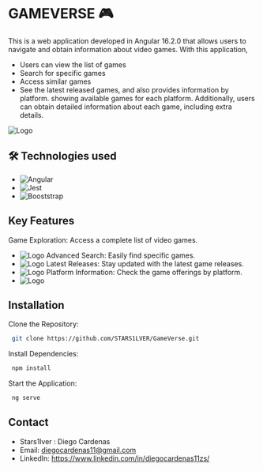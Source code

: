 
# GAMEVERSE 🎮

This is a web application developed in Angular 16.2.0 that allows users to navigate and obtain information about video games. With this application, 
- Users can view the list of games
- Search for specific games
- Access similar games
- See the latest released games, and also provides information by platform.
showing available games for each platform. Additionally, users can obtain detailed information about each game, including extra details.

![Logo](https://i.postimg.cc/L6DW86BX/gameverse.jpg)


## 🛠 Technologies used
-  ![Angular](https://img.shields.io/badge/Angular-DD0031?style=&logo=angular)
- ![Jest](https://img.shields.io/badge/Jest-CF5404?style=&logo=jest)
- ![Booststrap](https://img.shields.io/badge/Bootstrap-7952B3?style=&logo=bootstrap&logoColor=white)

## Key Features

Game Exploration: Access a complete list of video games.
- ![Logo](https://i.postimg.cc/T3s1Bb1v/listajuegos.jpg)
Advanced Search: Easily find specific games.
- ![Logo](https://i.postimg.cc/9fcg5Dn1/busqueda.jpg)
Latest Releases: Stay updated with the latest game releases.
- ![Logo](https://i.postimg.cc/SKy4TN7b/new.jpg)
 Platform Information: Check the game offerings by platform.
- ![Logo](https://i.postimg.cc/Pfmjjw3n/platf.jpg)







## Installation

Clone the Repository:

```bash
 git clone https://github.com/STARS1LVER/GameVerse.git
```
Install Dependencies:
```bash
 npm install
```
Start the Application:
```bash
 ng serve
```
## Contact

- Stars1lver : Diego Cardenas
- Email: diegocardenas11@gmail.com
- LinkedIn: https://www.linkedin.com/in/diegocardenas11zs/
